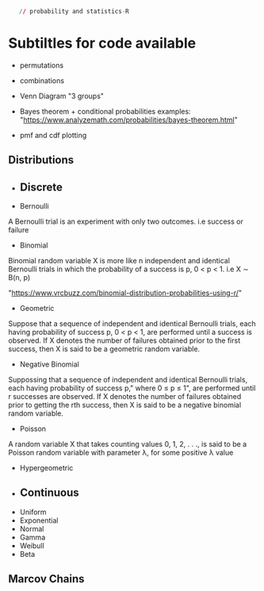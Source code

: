 

```r
   // probability and statistics-R
```
# Subtiltles for code available
- permutations
- combinations
- Venn Diagram "3 groups"

- Bayes theorem + conditional probabilities examples: 
"https://www.analyzemath.com/probabilities/bayes-theorem.html"
- pmf and cdf plotting
## Distributions
- ## Discrete
- Bernoulli

A Bernoulli trial is an experiment with only two outcomes. i.e success or failure
- Binomial

 Binomial random variable X is more like n
independent and identical Bernoulli trials in which the probability of a success
is p, 0 < p < 1. i.e  X ∼ B(n, p)

"https://www.vrcbuzz.com/binomial-distribution-probabilities-using-r/"
- Geometric

 Suppose that a sequence of independent and identical Bernoulli trials, each
having probability of success p, 0 < p < 1, are performed until a success is
observed. If X denotes the number of failures obtained prior to the first success,
then X is said to be a geometric random variable.

- Negative Binomial

Suppossing that a sequence of independent and identical Bernoulli trials, each
having probability of success p," where 0 ≤ p ≤ 1", are performed until r successes are
observed. If X denotes the number of failures obtained prior to getting the rth success,
then X is said to be a negative binomial random variable.

- Poisson

A random variable X that takes counting values 0, 1, 2, . . ., is said to be a Poisson
random variable with parameter λ, for some positive  λ value

- Hypergeometric
- ## Continuous
- Uniform
- Exponential
- Normal
- Gamma
- Weibull
- Beta

## Marcov Chains
